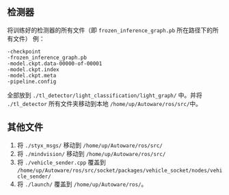 ## 检测器
将训练好的检测器的所有文件（即 `frozen_inference_graph.pb` 所在路径下的所有文件）
例：
```
-checkpoint
-frozen_inference_graph.pb
-model.ckpt.data-00000-of-00001
-model.ckpt.index
-model.ckpt.meta
-pipeline.config
```
全部放到 `./tl_detector/light_classification/light_graph/` 中。并将 `./tl_detector` 所有文件夹移动到本地 `/home/up/Autoware/ros/src/`中。
## 其他文件
1. 将 `./styx_msgs/` 移动到 `/home/up/Autoware/ros/src/`
2. 将 `./mindvision/` 移动到 `/home/up/Autoware/ros/src/`
3. 将 `./vehicle_sender.cpp` 覆盖到 `/home/up/Autoware/ros/src/socket/packages/vehicle_socket/nodes/vehicle_sender/`
4. 将 `./launch/` 覆盖到 `/home/up/Autoware/ros/`。
